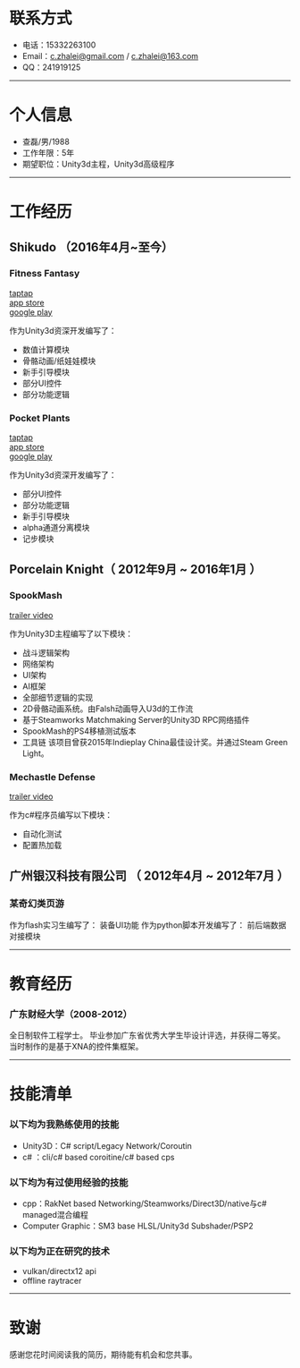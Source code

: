 # 联系方式

- 电话：15332263100
- Email：c.zhalei@gmail.com / c.zhalei@163.com
- QQ：241919125

---

# 个人信息

 - 查磊/男/1988 
 - 工作年限：5年
 - 期望职位：Unity3d主程，Unity3d高级程序

---

# 工作经历

## Shikudo （2016年4月~至今）

### Fitness Fantasy 
 [taptap](https://www.taptap.com/app/64428)   
 [app store](https://itunes.apple.com/app/fitness-fantasy/id1252580641?mt=8)   
 [google play](https://play.google.com/store/apps/details?id=com.shikudo.fitrpg.google)   
    
 作为Unity3d资深开发编写了：
- 数值计算模块
- 骨骼动画/纸娃娃模块
- 新手引导模块
- 部分UI控件
- 部分功能逻辑

### Pocket Plants
 [taptap](https://www.taptap.com/app/38919)		
 [app store](https://itunes.apple.com/app/id1170134874?mt=8)		
 [google play](https://play.google.com/store/apps/details?id=com.kongregate.mobile.pocketplants.google&hl=en)		
    
 作为Unity3d资深开发编写了：
- 部分UI控件
- 部分功能逻辑
- 新手引导模块
- alpha通道分离模块
- 记步模块

## Porcelain Knight（ 2012年9月 ~ 2016年1月 ）

### SpookMash
 [trailer video](http://v.youku.com/v_show/id_XOTUzOTQ5MTQ4.html?from=s1.8-1-1.2)   
    
 作为Unity3D主程编写了以下模块：
- 战斗逻辑架构
- 网络架构
- UI架构
- AI框架
- 全部细节逻辑的实现
- 2D骨骼动画系统。由Falsh动画导入U3d的工作流
- 基于Steamworks Matchmaking Server的Unity3D RPC网络插件
- SpookMash的PS4移植测试版本
- 工具链
该项目曾获2015年Indieplay China最佳设计奖。并通过Steam Green Light。

### Mechastle Defense
 [trailer video](http://v.youku.com/v_show/id_XNDQ4NTM3MDI4.html?from=s1.8-1-1.2)   
    
 作为c#程序员编写以下模块：
- 自动化测试
- 配置热加载
 
## 广州银汉科技有限公司 （ 2012年4月 ~ 2012年7月 ）

### 某奇幻类页游
作为flash实习生编写了：
装备UI功能
作为python脚本开发编写了：
前后端数据对接模块

---

# 教育经历

### 广东财经大学（2008-2012）
全日制软件工程学士。
毕业参加广东省优秀大学生毕设计评选，并获得二等奖。
当时制作的是基于XNA的控件集框架。

---

# 技能清单

### 以下均为我熟练使用的技能

- Unity3D：C# script/Legacy Network/Coroutin
- c# ：cli/c# based coroitine/c# based cps

### 以下均为有过使用经验的技能

- cpp：RakNet based Networking/Steamworks/Direct3D/native与c# managed混合编程
- Computer Graphic：SM3 base HLSL/Unity3d Subshader/PSP2

### 以下均为正在研究的技术

- vulkan/directx12 api
- offline raytracer

---

# 致谢
感谢您花时间阅读我的简历，期待能有机会和您共事。
